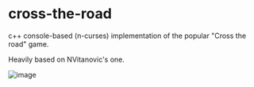 # cross-the-road
c++ console-based (n-curses) implementation of the popular "Cross the road" game.

Heavily based on NVitanovic's one.

![image](https://user-images.githubusercontent.com/45404603/131543173-4e65ad40-a0cc-46f1-af1f-43c71a6fdc17.png)

